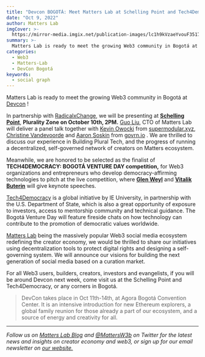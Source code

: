 ```yaml
---
title: "Devcon BOGOTÁ: Meet Matters Lab at Schelling Point and Tech4Democracy Venture Day with RxC, Ethereum Foundation & Gitcoin"
date: "Oct 9, 2022"
author: Matters Lab
imgCover: >-
  https://mirror-media.imgix.net/publication-images/lc1h9kVzaeYvouF3517ga.jpeg?height=2500&width=5000&h=2500&w=5000&auto=compress
summary: >-
  Matters Lab is ready to meet the growing Web3 community in Bogotá at Devcon !
categories:
  - Web3
  - Matters-Lab
  - DevCon Bogotá
keywords:
  - social graph
---
```


Matters Lab is ready to meet the growing Web3 community in Bogotá at [Devcon](https://devcon.org/) !

In partnership with [RadicalxChange](https://www.radicalxchange.org/), we will be presenting at **[Schelling Point](https://schellingpoint.gitcoin.co/)**, **Plurality Zone on October 10th, 2PM.** [Guo Liu,](https://twitter.com/_GuoLiu) CTO of Matters Lab will deliver a panel talk together with [Kevin Owocki](https://twitter.com/owocki?s=20&t=QU8UGd5MU4NYALHEoD1lyA) from [supermodular.xyz](http://supermodular.xyz/), [Christine Vandevoorde](https://twitter.com/TinaVandev) and [Aaron Soskin](https://twitter.com/AaronSoskin) from [govrn.io](http://govrn.io/) . We are thrilled to discuss our experience in Building Plural Tech, and the progress of running a decentralized, self-governed network of creators on Matters ecosystem.

Meanwhile, we are honored to be selected as the finalist of **TECH4DEMOCRACY: BOGOTÁ VENTURE DAY competition,** for Web3 organizations and entrepreneurs who develop democracy-affirming technologies to pitch at the live competition, where **[Glen Weyl](https://twitter.com/glenweyl)** and **[Vitalik Buterin](https://twitter.com/VitalikButerin)** will give keynote speeches.

[Tech4Democracy](https://ieconnects.ie.edu/click?linkid=5580fb53-f832-4e7f-9718-e05a42ea159f) is a global initiative by IE University, in partnership with the U.S. Department of State, which is also a great opportunity of exposure to investors, access to mentorship community and technical guidance. The Bogotá Venture Day will feature fireside chats on how technology can contribute to the promotion of democratic values worldwide.

[Matters Lab](http://matters-lab.io/) being the massively popular Web3 social media ecosystem redefining the creator economy, we would be thrilled to share our initiatives using decentralization tools to protect digital rights and designing a self-governing system. We will announce our visions for building the next generation of social media based on a curation market.

For all Web3 users, builders, creators, investors and evangelists, if you will be around Devcon next week, come visit us at the Schelling Point and Tech4Democracy, or any corners in Bogotá.

> DevCon takes place in Oct 11th-14th, at Agora Bogotá Convention Center. It is an intensive introduction for new Ethereum explorers, a global family reunion for those already a part of our ecosystem, and a source of energy and creativity for all.

---

_Follow us on [Matters Lab Blog](https://matters-lab.io/blog) and [@MattersW3b](https://twitter.com/MattersW3b) on Twitter for the latest news and insights on creator economy and web3, or sign up for our email newsletter on [our website.](https://matters-lab.io/#follow_us)_
